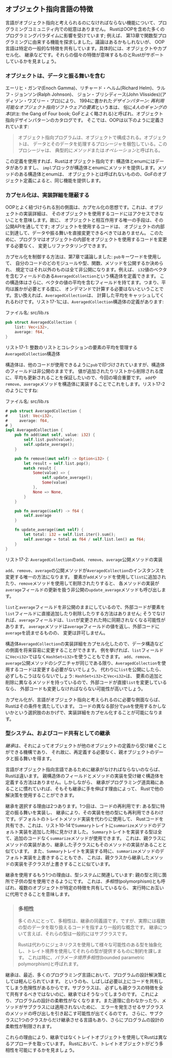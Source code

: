 <!-- ## Characteristics of Object-Oriented Languages -->

## オブジェクト指向言語の特徴

<!-- There is no consensus in the programming community about what features a -->
<!-- language must have to be considered object oriented. Rust is influenced by many -->
<!-- programming paradigms, including OOP; for example, we explored the features -->
<!-- that came from functional programming in Chapter 13. Arguably, OOP languages -->
<!-- share certain common characteristics, namely objects, encapsulation, and -->
<!-- inheritance. Let’s look at what each of those characteristics mean and whether -->
<!-- Rust supports them. -->

言語がオブジェクト指向と考えられるのになければならない機能について、プログラミングコミュニティ内での総意はありません。
RustはOOPを含めた多くのプログラミングパラダイムに影響を受けています; 例えば、
第13章で関数型プログラミングに由来する機能を探求しました。議論はあるかもしれないが、
OOP言語は特定の一般的な特徴を共有しています。具体的には、オブジェクトやカプセル化、
継承などです。それらの個々の特徴が意味するものとRustがサポートしているかを見ましょう。

<!-- ### Objects Contain Data and Behavior -->

### オブジェクトは、データと振る舞いを含む

<!-- The book *Design Patterns: Elements of Reusable Object-Oriented Software* by -->
<!-- Enoch Gamma, Richard Helm, Ralph Johnson, and John Vlissides (Addison-Wasley -->
<!-- Professional, 1994) colloquially referred to as *The Gang of Four book*, is a -->
<!-- catlog of object-oriented design patterns. It defines OOP this way: -->

エーリヒ・ガンマ(Enoch Gamma)、リチャード・ヘルム(Richard Helm)、ラルフ・ジョンソン(Ralph Johnson)、
ジョン・ブリシディース(John Vlissides)(アディソン・ワズリー・プロ)により、
1994に書かれた*デザインパターン: 再利用可能なオブジェクト指向ソフトウェアの要素*という本は、
俗に*4人のギャングの本*(`訳注`: the Gang of Four book; GoFとよく略される)と呼ばれ、オブジェクト指向デザインパターンのカタログです。
そこでは、OOPは以下のように定義されています:

<!-- > Object-oriented programs are made up of objects. An *object* packages both -->
<!-- > data and the procedures that operate on that data. The procedures are -->
<!-- > typically called *methods* or *operations*. -->

> オブジェクト指向プログラムは、オブジェクトで構成される。オブジェクトは、
> データとそのデータを処理するプロシージャを梱包している。このプロシージャは、
> 典型的に*メソッド*または*オペレーション*と呼ばれる。

<!-- Using this definition, Rust is object oriented: structs and enums have data, -->
<!-- and `impl` blocks provide methods on structs and enums. Even though structs and -->
<!-- enums with methods aren’t *called* objects, they provide the same -->
<!-- functionality, according to the Gang of Four’s definition of objects. -->

この定義を使用すれば、Rustはオブジェクト指向です: 構造体とenumにはデータがありますし、
`impl`ブロックが構造体とenumにメソッドを提供します。メソッドのある構造体とenumは、
オブジェクトとは呼ばれないものの、GoFのオブジェクト定義によると、同じ機能を提供します。

<!-- ### Encapsulation that Hides Implementation Details -->

### カプセル化は、実装詳細を隠蔽する

<!-- Another aspect commonly associated with OOP is the idea of *encapsulation*, -->
<!-- which means that the implementation details of an object aren’t accessible to -->
<!-- code using that object. Therefore, the only way to interact with an object is -->
<!-- through its public API; code using the object shouldn’t be able to reach into -->
<!-- the object’s internals and change data or behavior directly. This enables the -->
<!-- programmer to change and refactor an object’s internals without needing to -->
<!-- change the code that uses the object. -->

OOPとよく紐づけられる別の側面は、カプセル化の思想です。これは、オブジェクトの実装詳細は、
そのオブジェクトを使用するコードにはアクセスできないことを意味します。故に、
オブジェクトと相互作用する唯一の手段は、その公開APIを通してです; オブジェクトを使用するコードは、
オブジェクトの内部に到達して、データや振る舞いを直接変更できるべきではありません。
このために、プログラマはオブジェクトの内部をオブジェクトを使用するコードを変更する必要なく、
変更しリファクタリングできます。

<!-- We discussed how to control encapsulation in Chapter 7: we can use the `pub` -->
<!-- keyword to decide which modules, types, functions, and methods in our code -->
<!-- should be public, and by default everything else is private. For example, we -->
<!-- can define a struct `AveragedCollection` that has a field containing a vector -->
<!-- of `i32` values. The struct can also have a field that contains the average of -->
<!-- the values in the vector, meaning the average doesn’t have to be computed -->
<!-- on demand whenever anyone needs it. In other words, `AveragedCollection` will -->
<!-- cache the calculated average for us. Listing 17-1 has the definition of the -->
<!-- `AveragedCollection` struct: -->

カプセル化を制御する方法は、第7章で議論しました: `pub`キーワードを使用して、
自分のコードのどのモジュールや型、関数、メソッドを公開するか決められ、
規定ではそれ以外のものは全て非公開になります。例えば、
`i32`値のベクタを含むフィールドのある`AveragedCollection`という構造体を定義できます。
この構造体はさらに、ベクタの値の平均を含むフィールドを持てます。つまり、平均は誰かが必要とする度に、
オンデマンドで計算する必要はないということです。言い換えれば、`AveragedCollection`は、
計算した平均をキャッシュしてくれるわけです。リスト17-1には、`AveragedCollection`構造体の定義があります:

<!-- <span class="filename">Filename: src/lib.rs</span> -->

<span class="filename">ファイル名: src/lib.rs</span>

```rust
pub struct AveragedCollection {
    list: Vec<i32>,
    average: f64,
}
```

<!-- <span class="caption">Listing 17-1: An `AveragedCollection` struct that -->
<!-- maintains a list of integers and the average of the items in the -->
<!-- collection</span> -->

<span class="caption">リスト17-1: 整数のリストとコレクションの要素の平均を管理する`AveragedCollection`構造体</span>

<!-- The struct is marked `pub` so that other code can use it, but the fields within -->
<!-- the struct remain private. This is important in this case because we want to -->
<!-- ensure that whenever a value is added or removed from the list, the average is -->
<!-- also updated. We do this by implementing `add`, `remove`, and `average` methods -->
<!-- on the struct, as shown in Listing 17-2: -->

構造体は、他のコードが使用できるように`pub`で印づけされていますが、構造体のフィールドは非公開のままです。
値が追加されたりリストから削除される度に、平均も更新されることを保証したいので、今回の場合重要です。
`add`や`remove`、`average`メソッドを構造体に実装することでこれをします。リスト17-2のようにですね:

<!-- <span class="filename">Filename: src/lib.rs</span> -->

<span class="filename">ファイル名: src/lib.rs</span>

```rust
# pub struct AveragedCollection {
#     list: Vec<i32>,
#     average: f64,
# }
impl AveragedCollection {
    pub fn add(&mut self, value: i32) {
        self.list.push(value);
        self.update_average();
    }

    pub fn remove(&mut self) -> Option<i32> {
        let result = self.list.pop();
        match result {
            Some(value) => {
                self.update_average();
                Some(value)
            },
            None => None,
        }
    }

    pub fn average(&self) -> f64 {
        self.average
    }

    fn update_average(&mut self) {
        let total: i32 = self.list.iter().sum();
        self.average = total as f64 / self.list.len() as f64;
    }
}
```

<!-- <span class="caption">Listing 17-2: Implementations of the public methods -->
<!-- `add`, `remove`, and `average` on `AveragedCollection`</span> -->

<span class="caption">リスト17-2: `AveragedCollection`の`add`、`remove`、`average`公開メソッドの実装</span>

<!-- The public methods `add`, `remove`, and `average` are the only ways to modify -->
<!-- an instance of `AveragedCollection`. When an item is added to `list` using the -->
<!-- `add` method or removed using the `remove` method, the implementations of each -->
<!-- call the private `update_average` method that handles updating the `average` -->
<!-- field as well. -->

`add`、`remove`、`average`の公開メソッドが`AveragedCollection`のインスタンスを変更する唯一の方法になります。
要素が`add`メソッドを使用して`list`に追加されたり、`remove`メソッドを使用して削除されたりすると、
各メソッドの実装が`average`フィールドの更新を扱う非公開の`update_average`メソッドも呼び出します。

<!-- We leave the `list` and `average` fields private so there is no way for -->
<!-- external code to add or remove items to the `list` field directly; otherwise, -->
<!-- the `average` field might become out of sync when the `list` changes. The -->
<!-- `average` method returns the value in the `average` field, allowing external -->
<!-- code to read the `average` but not modify it. -->

`list`と`average`フィールドを非公開のままにしているので、外部コードが要素を`list`フィールドに直接追加したり削除したりする方法はありません;
そうでなければ、`average`フィールドは、`list`が変更された時に同期されなくなる可能性があります。
`average`メソッドは`average`フィールドの値を返し、外部コードに`average`を読ませるものの、
変更は許可しません。

<!-- Because we’ve encapsulated the implementation details of the struct -->
<!-- `AveragedCollection`, we can easily change aspects, such as the data structure, -->
<!-- in the future. For instance, we could use a `HashSet<i32>` instead of a -->
<!-- `Vec<i32>` for the `list` field. As long as the signatures of the `add` -->
<!-- `remove`, and `average` public methods stay the same, code using -->
<!-- `AveragedCollection` wouldn’t need to change. If we made `list` public instead, -->
<!-- this wouldn’t necessarily be the case: `HashSet<i32>` and `Vec<i32>` have -->
<!-- different methods for adding and removing items, so the external code would -->
<!-- likely have to change if it were modifying `list` directly. -->

構造体`AveragedCollection`の実装詳細をカプセル化したので、データ構造などの側面を将来容易に変更することができます。
例を挙げれば、`list`フィールドに`Vec<i32>`ではなく`HashSet<i32>`を使うこともできます。
`add`、`remove`、`average`公開メソッドのシグニチャが同じである限り、`AveragedCollection`を使用するコードは変更する必要がないでしょう。
代わりに`list`を公開にしたら、必ずしもこうはならないでしょう: `HashSet<i32>`と`Vec<i32>`は、
要素の追加と削除に異なるメソッドを持っているので、外部コードが直接`list`を変更しているなら、
外部コードも変更しなければならない可能性が高いでしょう。

<!-- If encapsulation is a required aspect for a language to be considered object -->
<!-- oriented, then Rust meets that requirement. The option to use `pub` or not for -->
<!-- different parts of code enables encapsulation of implementation details. -->

カプセル化が、言語がオブジェクト指向と考えられるのに必要な側面ならば、Rustはその条件を満たしています。
コードの異なる部分で`pub`を使用するかしないかという選択肢のおかげで、実装詳細をカプセル化することが可能になります。

<!-- ### Inheritance as a Type System and as Code Sharing -->

### 型システム、およびコード共有としての継承

<!-- *Inheritance* is a mechanism whereby an object can inherit from another -->
<!-- object’s definition, thus gaining the parent object’s data and behavior without -->
<!-- you having to define them again. -->

*継承*は、それによってオブジェクトが他のオブジェクトの定義から受け継ぐことができる機構であり、
それ故に、再定義する必要なく、親オブジェクトのデータと振る舞いを得ます。

<!-- If a language must have inheritance to be an object-oriented language, then -->
<!-- Rust is not one. There is no way to define a struct that inherits the parent -->
<!-- struct’s fields and method implementations. However, if you’re used to having -->
<!-- inheritance in your programming toolbox, you can use other solutions in Rust, -->
<!-- depending on your reason for reaching for inheritance in the first place. -->

言語がオブジェクト指向言語であるために継承がなければならないのならば、Rustは違います。
親構造体のフィールドとメソッドの実装を受け継ぐ構造体を定義する方法はありません。しかしながら、
継承がプログラミング道具箱にあることに慣れていれば、そもそも継承に手を伸ばす理由によって、
Rustで他の解決策を使用することができます。

<!-- You choose inheritance for two main reasons. One is for reuse of code: you can -->
<!-- implement particular behavior for one type, and inheritance enables you to -->
<!-- reuse that implementation for a different type. You can share Rust code using -->
<!-- default trait method implementations instead, which you saw in Listing 10-14 -->
<!-- when we added a default implementation of the `summarize` method on the -->
<!-- `Summary` trait. Any type implementing the `Summary` trait would have the -->
<!-- `summarize` method available on it without any further code. This is similar to -->
<!-- a parent class having an implementation of a method and an inheriting child -->
<!-- class also having the implementation of the method. We can also override the -->
<!-- default implementation of the `summarize` method when we implement the -->
<!-- `Summary` trait, which is similar to a child class overriding the -->
<!-- implementation of a method inherited from a parent class. -->

継承を選択する理由は2つあります。1つ目は、コードの再利用です: ある型に特定の振る舞いを実装し、
継承により、その実装を他の型にも再利用できるわけです。デフォルトのトレイトメソッド実装を代わりに使用して、
Rustコードを共有でき、これは、リスト10-14で`Summary`トレイトに`summarize`メソッドのデフォルト実装を追加した時に見かけました。
`Summary`トレイトを実装する型は全て、追加のコードなく`summarize`メソッドが使用できます。
これは、親クラスにメソッドの実装があり、継承した子クラスにもそのメソッドの実装があることと似ています。
また、`Summary`トレイトを実装する時に、`summarize`メソッドのデフォルト実装を上書きすることもでき、
これは、親クラスから継承したメソッドの実装を子クラスが上書きすることに似ています。

<!-- The other reason to use inheritance relates to the type system: to enable a -->
<!-- child type to be used in the same places as the parent type. This is also -->
<!-- called *polymorphism*, which means that you can substitute multiple objects for -->
<!-- each other at runtime if they share certain characteristics. -->

継承を使用するもう1つの理由は、型システムに関連しています: 親の型と同じ箇所で子供の型を使用できるようにです。
これは、*多相性*(polymorphism)とも呼ばれ、複数のオブジェクトが特定の特徴を共有しているなら、
実行時にお互いに代用できることを意味します。

<!-- > ### Polymorphism -->
<!-- > -->
<!-- > To many people, polymorphism is synonymous with inheritance. But it’s -->
<!-- > actually a more general concept that refers to code that can work with data -->
<!-- > of multiple types. For inheritance, those types are generally subclasses. -->
<!-- > -->
<!-- > Rust instead uses generics to abstract over different possible types and -->
<!-- > trait bounds to impose constraints on what those types must provide. This is -->
<!-- > sometimes called *bounded parametric polymorphism*. -->

> ### 多相性
>
> 多くの人にとって、多相性は、継承の同義語です。ですが、実際には複数の型のデータを取り扱えるコードを指すより一般的な概念です。
> 継承について言えば、それらの型は一般的にはサブクラスです。
>
> Rustは代わりにジェネリクスを使用して様々な可能性のある型を抽象化し、トレイト境界を使用してそれらの型が提供するものに制約を課します。
> これは時に、*パラメータ境界多相性*(bounded parametric polymorphism)と呼ばれます。

<!-- Inheritance has recently fallen out of favor as a programming design solution -->
<!-- in many programming languages because it’s often at risk of sharing more code -->
<!-- than necessary. Subclasses shouldn’t always share all characteristics of their -->
<!-- parent class but will do so with inheritance. This can make a program’s design -->
<!-- less flexible. It also introduces the possibility of calling methods on -->
<!-- subclasses that don’t make sense or that cause errors because the methods don’t -->
<!-- apply to the subclass. Some languages will also only allow a subclass -->
<!-- to inherit from one class, further restricting the flexibility of a program’s -->
<!-- design. -->

継承は、最近、多くのプログラミング言語において、プログラムの設計解決策としては軽んじられています。
というのも、しばしば必要以上にコードを共有してしまう危険性があるからです。サブクラスは、
必ずしも親クラスの特徴を全て共有するべきではないのに、継承ではそうなってしまうのです。
これにより、プログラムの設計の柔軟性がなくなります。また道理に合わなかったり、メソッドがサブクラスには適用されないために、
エラーを発生させるサブクラスのメソッドの呼び出しを引き起こす可能性が出てくるのです。
さらに、サブクラスに1つのクラスからだけ継承させる言語もあり、さらにプログラムの設計の柔軟性が制限されます。

<!-- For these reasons, Rust takes a different approach, using trait objects instead -->
<!-- of inheritance. Let’s look at how trait objects enable polymorphism in Rust. -->

これらの理由により、継承ではなくトレイトオブジェクトを使用してRustは異なるアプローチを取っています。
Rustにおいて、トレイトオブジェクトがどう多相性を可能にするかを見ましょう。
